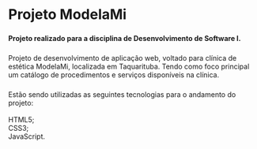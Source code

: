 <h1 align="left">Projeto ModelaMi</h1>

###

<h4 align="left">Projeto realizado para a disciplina de Desenvolvimento de Software I.</h4>

###

<p align="left">Projeto de desenvolvimento de aplicação web, voltado para clínica de estética ModelaMi, localizada em Taquarituba. Tendo como foco principal um catálogo de procedimentos e serviços disponíveis na clínica.</p>

###

<p align="left">Estão sendo utilizadas as seguintes tecnologias para o andamento do projeto:<br><br>HTML5;<br>CSS3;<br>JavaScript.</p>

###
